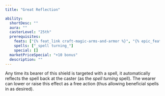 ```yaml
---
title: "Great Reflection"

ability:
  shortDesc: ""
  aura: ""
  casterLevel: "25th"
  prerequisites:
    feats: ["{% feat_link craft-magic-arms-and-armor %}", "{% epic_feat_link craft-epic-magic-arms-and-armor %}"]
    spells: ["_spell turning_"]
    special: []
  marketPriceSpecial: "+10 bonus"
  description: ""
---
```

Any time its bearer of this shield is targeted with a spell, it automatically reflects the spell back at the caster (as the _spell turning_ spell). The wearer can lower or raise this effect as a free action (thus allowing beneficial spells in as desired).


